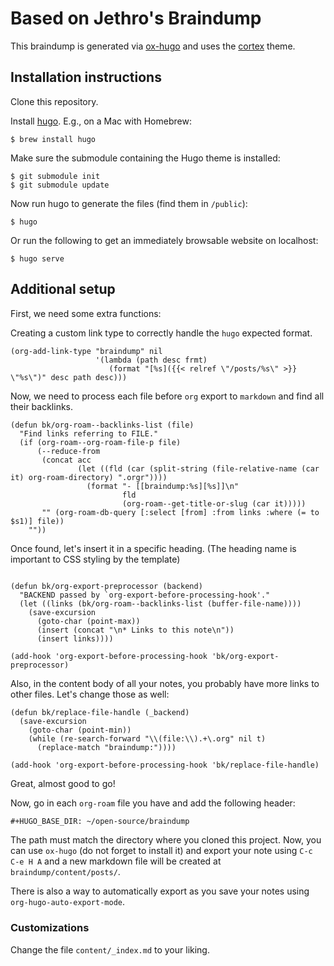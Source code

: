 # Based on Jethro's Braindump

This braindump is generated via [ox-hugo][ox-hugo] and uses the
[cortex][cortex] theme.

## Installation instructions

Clone this repository.

Install [hugo][hugo]. E.g., on a Mac with Homebrew:

    $ brew install hugo

Make sure the submodule containing the Hugo theme is installed:

    $ git submodule init
    $ git submodule update

Now run hugo to generate the files (find them in `/public`):

    $ hugo

Or run the following to get an immediately browsable website on localhost:

    $ hugo serve

[hugo]: https://gohugo.io/
[ox-hugo]: https://github.com/kaushalmodi/ox-hugo
[cortex]: https://github.com/jethrokuan/cortex
[org]: https://github.com/jethrokuan/braindump/tree/master/org


## Additional setup

First, we need some extra functions:

Creating a custom link type to correctly handle the `hugo` expected
format.

```emacs-lisp
(org-add-link-type "braindump" nil
                   '(lambda (path desc frmt)
                      (format "[%s]({{< relref \"/posts/%s\" >}} \"%s\")" desc path desc)))
```

Now, we need to process each file before `org` export to `markdown`
and find all their backlinks.

```emacs-lisp
(defun bk/org-roam--backlinks-list (file)
  "Find links referring to FILE."
  (if (org-roam--org-roam-file-p file)
      (--reduce-from
       (concat acc
               (let ((fld (car (split-string (file-relative-name (car it) org-roam-directory) ".orgr"))))
                 (format "- [[braindump:%s][%s]]\n"
                         fld
                         (org-roam--get-title-or-slug (car it)))))
       "" (org-roam-db-query [:select [from] :from links :where (= to $s1)] file))
    ""))
```

Once found, let's insert it in a specific heading. (The heading name
is important to CSS styling by the template)

```emacs-lisp

(defun bk/org-export-preprocessor (backend)
  "BACKEND passed by `org-export-before-processing-hook'."
  (let ((links (bk/org-roam--backlinks-list (buffer-file-name))))
    (save-excursion
      (goto-char (point-max))
      (insert (concat "\n* Links to this note\n"))
      (insert links))))

(add-hook 'org-export-before-processing-hook 'bk/org-export-preprocessor)
```

Also, in the content body of all your notes, you probably have more
links to other files. Let's change those as well:

```emacs-lisp
(defun bk/replace-file-handle (_backend)
  (save-excursion
    (goto-char (point-min))
    (while (re-search-forward "\\(file:\\).+\.org" nil t)
      (replace-match "braindump:"))))

(add-hook 'org-export-before-processing-hook 'bk/replace-file-handle)
```

Great, almost good to go!

Now, go in each `org-roam` file you have and add the following header:

```org
#+HUGO_BASE_DIR: ~/open-source/braindump
```

The path must match the directory where you cloned this project. Now,
you can use `ox-hugo` (do not forget to install it) and export your
note using `C-c C-e H A` and a new markdown file will be created at
`braindump/content/posts/`.

There is also a way to automatically export as you save your notes
using `org-hugo-auto-export-mode`.


### Customizations

Change the file `content/_index.md` to your liking.
